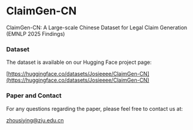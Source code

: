 # ClaimGen-CN

ClaimGen-CN: A Large-scale Chinese Dataset for Legal Claim Generation (EMNLP 2025 Findings)


### Dataset

The dataset is available on our Hugging Face project page:

[https://huggingface.co/datasets/Josieeee/ClaimGen-CN](https://huggingface.co/datasets/Josieeee/ClaimGen-CN)

### Paper and Contact

For any questions regarding the paper, please feel free to contact us at:

zhousiying@zju.edu.cn
